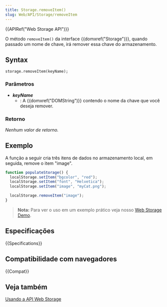 ```yaml
---
title: Storage.removeItem()
slug: Web/API/Storage/removeItem
---
```


{{APIRef("Web Storage API")}}

O método `removeItem()` da interface {{domxref("Storage")}}, quando passado um nome de chave, irá remover essa chave do armazenamento.

## Syntax

```
storage.removeItem(keyName);
```

### Parâmetros

- _**keyName**_
  - : A {{domxref("DOMString")}} contendo o nome da chave que você deseja remover.

### Retorno

_Nenhum valor de retorno._

## Exemplo

A função a seguir cria três itens de dados no armazenamento local, em seguida, remove o item "image".

```js
function populateStorage() {
  localStorage.setItem("bgcolor", "red");
  localStorage.setItem("font", "Helvetica");
  localStorage.setItem("image", "myCat.png");

  localStorage.removeItem("image");
}
```

> **Nota:** Para ver o uso em um exemplo prático veja nosso [Web Storage Demo](https://github.com/mdn/web-storage-demo).

## Especificações

{{Specifications}}

## Compatibilidade com navegadores

{{Compat}}

## Veja também

[Usando a API Web Storage](/pt-BR/docs/Web/API/Web_Storage_API/Using_the_Web_Storage_API)

